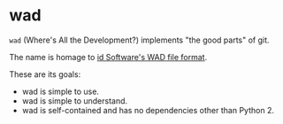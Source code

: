 wad
=

`wad` (Where's All the Development?) implements "the good parts" of git.

The name is homage to [id Software's WAD file
format](https://en.wikipedia.org/wiki/Doom_WAD).

These are its goals:
* wad is simple to use.
* wad is simple to understand.
* wad is self-contained and has no dependencies other than Python 2.
